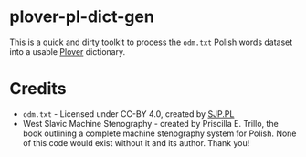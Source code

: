 # plover-pl-dict-gen
This is a quick and dirty toolkit to process the `odm.txt` Polish words dataset into a usable [Plover](http://www.openstenoproject.org/plover/) dictionary. 

# Credits
* `odm.txt` - Licensed under CC-BY 4.0, created by [SJP.PL](https://sjp.pl/sl/odmiany/)
* West Slavic Machine Stenography - created by Priscilla E. Trillo, the book outlining a complete machine stenography system for Polish. None of this code would exist without it and its author. Thank you!
